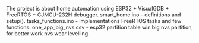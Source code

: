 The project is about home automation using ESP32 + VisualGDB + FreeRTOS + CJMCU-232H debugger.
smart_home.ino - definitions and setup().
tasks_functions.ino - implementations FreeRTOS tasks and few functions.
one_app_big_nvs.csv - esp32 partition table win big nvs partition, for better work nvs wear levelling.
